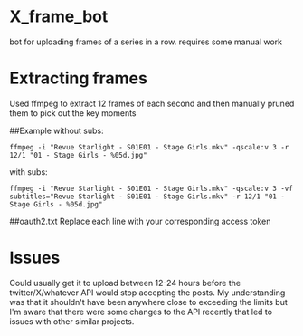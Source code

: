 # X_frame_bot
 bot for uploading frames of a series in a row. requires some manual work

# Extracting frames
Used ffmpeg to extract 12 frames of each second and then manually pruned them to pick out the key moments

##Example
without subs:

```
ffmpeg -i "Revue Starlight - S01E01 - Stage Girls.mkv" -qscale:v 3 -r 12/1 "01 - Stage Girls - %05d.jpg"
```

with subs:

```
ffmpeg -i "Revue Starlight - S01E01 - Stage Girls.mkv" -qscale:v 3 -vf subtitles="Revue Starlight - S01E01 - Stage Girls.mkv" -r 12/1 "01 - Stage Girls - %05d.jpg"
```

##oauth2.txt
Replace each line with your corresponding access token

# Issues
Could usually get it to upload between 12-24 hours before the twitter/X/whatever API would stop accepting the posts. My understanding was that it shouldn't have been anywhere close to exceeding the limits but I'm aware that there were some changes to the API recently that led to issues with other similar projects.
